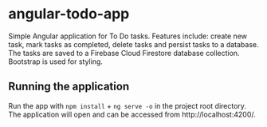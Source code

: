 # angular-todo-app

Simple Angular application for To Do tasks. Features include: create new task, mark tasks as completed, delete tasks and persist tasks to a database. The tasks are saved to a Firebase Cloud Firestore database collection. Bootstrap is used for styling.

## Running the application

Run the app with `npm install` + `ng serve -o` in the project root directory. The application will open and can be accessed from http://localhost:4200/.
